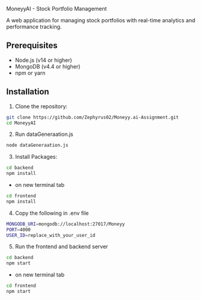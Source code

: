 MoneyyAI - Stock Portfolio Management

A web application for managing stock portfolios with real-time analytics and performance tracking.

## Prerequisites

- Node.js (v14 or higher)
- MongoDB (v4.4 or higher)
- npm or yarn

## Installation

1. Clone the repository:
```bash
git clone https://github.com/Zephyrus02/Moneyy.ai-Assignment.git
cd MoneyyAI
```

2. Run dataGeneraation.js
```bash
node dataGeneraation.js
```

3. Install Packages:

```bash
cd backend
npm install
```
- on new terminal tab

```bash
cd frontend
npm install
```

4. Copy the following in .env file

```bash
MONGODB_URI=mongodb://localhost:27017/Moneyy
PORT=4000
USER_ID=replace_with_your_user_id
```

5. Run the frontend and backend server
```bash
cd backend
npm start
```
- on new terminal tab

```bash
cd frontend
npm start
```